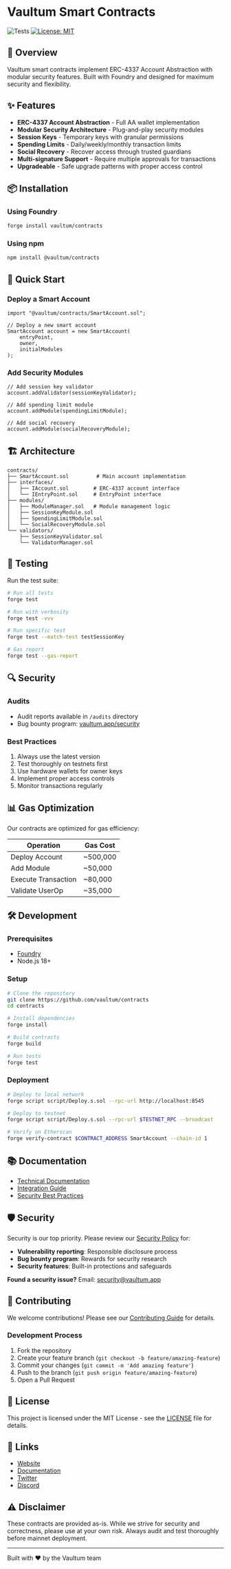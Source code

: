 # Vaultum Smart Contracts

![Tests](https://github.com/vaultum/contracts/workflows/Smart%20Contract%20Tests/badge.svg)
[![License: MIT](https://img.shields.io/badge/License-MIT-blue.svg)](https://opensource.org/licenses/MIT)

## 🔐 Overview

Vaultum smart contracts implement ERC-4337 Account Abstraction with modular security features. Built with Foundry and designed for maximum security and flexibility.

## ✨ Features

- **ERC-4337 Account Abstraction** - Full AA wallet implementation
- **Modular Security Architecture** - Plug-and-play security modules
- **Session Keys** - Temporary keys with granular permissions
- **Spending Limits** - Daily/weekly/monthly transaction limits
- **Social Recovery** - Recover access through trusted guardians
- **Multi-signature Support** - Require multiple approvals for transactions
- **Upgradeable** - Safe upgrade patterns with proper access control

## 📦 Installation

### Using Foundry

```bash
forge install vaultum/contracts
```

### Using npm

```bash
npm install @vaultum/contracts
```

## 🚀 Quick Start

### Deploy a Smart Account

```solidity
import "@vaultum/contracts/SmartAccount.sol";

// Deploy a new smart account
SmartAccount account = new SmartAccount(
    entryPoint,
    owner,
    initialModules
);
```

### Add Security Modules

```solidity
// Add session key validator
account.addValidator(sessionKeyValidator);

// Add spending limit module
account.addModule(spendingLimitModule);

// Add social recovery
account.addModule(socialRecoveryModule);
```

## 🏗️ Architecture

```
contracts/
├── SmartAccount.sol         # Main account implementation
├── interfaces/
│   ├── IAccount.sol        # ERC-4337 account interface
│   └── IEntryPoint.sol     # EntryPoint interface
├── modules/
│   ├── ModuleManager.sol   # Module management logic
│   ├── SessionKeyModule.sol
│   ├── SpendingLimitModule.sol
│   └── SocialRecoveryModule.sol
└── validators/
    ├── SessionKeyValidator.sol
    └── ValidatorManager.sol
```

## 🧪 Testing

Run the test suite:

```bash
# Run all tests
forge test

# Run with verbosity
forge test -vvv

# Run specific test
forge test --match-test testSessionKey

# Gas report
forge test --gas-report
```

## 🔍 Security

### Audits

- Audit reports available in `/audits` directory
- Bug bounty program: [vaultum.app/security](https://vaultum.app/security)

### Best Practices

1. Always use the latest version
2. Test thoroughly on testnets first
3. Use hardware wallets for owner keys
4. Implement proper access controls
5. Monitor transactions regularly

## 📊 Gas Optimization

Our contracts are optimized for gas efficiency:

| Operation | Gas Cost |
|-----------|----------|
| Deploy Account | ~500,000 |
| Add Module | ~50,000 |
| Execute Transaction | ~80,000 |
| Validate UserOp | ~35,000 |

## 🛠️ Development

### Prerequisites

- [Foundry](https://book.getfoundry.sh/getting-started/installation)
- Node.js 18+

### Setup

```bash
# Clone the repository
git clone https://github.com/vaultum/contracts
cd contracts

# Install dependencies
forge install

# Build contracts
forge build

# Run tests
forge test
```

### Deployment

```bash
# Deploy to local network
forge script script/Deploy.s.sol --rpc-url http://localhost:8545

# Deploy to testnet
forge script script/Deploy.s.sol --rpc-url $TESTNET_RPC --broadcast

# Verify on Etherscan
forge verify-contract $CONTRACT_ADDRESS SmartAccount --chain-id 1
```

## 📚 Documentation

- [Technical Documentation](https://docs.vaultum.app/contracts)
- [Integration Guide](https://docs.vaultum.app/integration)
- [Security Best Practices](https://docs.vaultum.app/security)

## 🛡️ Security

Security is our top priority. Please review our [Security Policy](SECURITY.md) for:
- **Vulnerability reporting**: Responsible disclosure process
- **Bug bounty program**: Rewards for security research
- **Security features**: Built-in protections and safeguards

**Found a security issue?** Email: security@vaultum.app

## 🤝 Contributing

We welcome contributions! Please see our [Contributing Guide](CONTRIBUTING.md) for details.

### Development Process

1. Fork the repository
2. Create your feature branch (`git checkout -b feature/amazing-feature`)
3. Commit your changes (`git commit -m 'Add amazing feature'`)
4. Push to the branch (`git push origin feature/amazing-feature`)
5. Open a Pull Request

## 📄 License

This project is licensed under the MIT License - see the [LICENSE](LICENSE) file for details.

## 🔗 Links

- [Website](https://vaultum.app)
- [Documentation](https://docs.vaultum.app)
- [Twitter](https://twitter.com/vaultumapp)
- [Discord](https://discord.gg/vaultum)

## ⚠️ Disclaimer

These contracts are provided as-is. While we strive for security and correctness, please use at your own risk. Always audit and test thoroughly before mainnet deployment.

---

Built with ❤️ by the Vaultum team